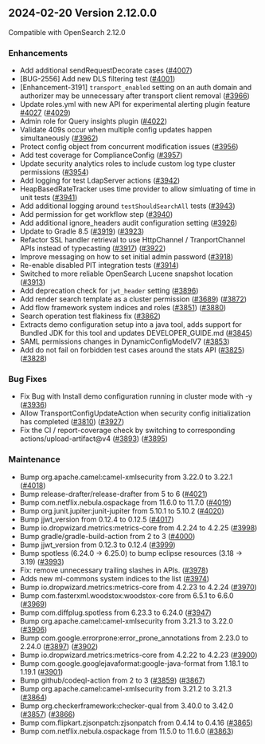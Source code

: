 ## 2024-02-20 Version 2.12.0.0

Compatible with OpenSearch 2.12.0

### Enhancements
* Add additional sendRequestDecorate cases ([#4007](https://github.com/opensearch-project/security/pull/#4007))
* [BUG-2556] Add new DLS filtering test ([#4001](https://github.com/opensearch-project/security/pull/#4001))
* [Enhancement-3191] `transport_enabled` setting on an auth domain and authorizer may be unnecessary after transport client removal  ([#3966](https://github.com/opensearch-project/security/pull/#3966))
* Update roles.yml with new API for experimental alerting plugin feature [#4027](https://github.com/opensearch-project/security/pull/#4027) ([#4029](https://github.com/opensearch-project/security/pull/#4029))
* Admin role for Query insights plugin ([#4022](https://github.com/opensearch-project/security/pull/#4022))
* Validate 409s occur when multiple config updates happen simultaneously ([#3962](https://github.com/opensearch-project/security/pull/#3962))
* Protect config object from concurrent modification issues ([#3956](https://github.com/opensearch-project/security/pull/#3956))
* Add test coverage for ComplianceConfig ([#3957](https://github.com/opensearch-project/security/pull/#3957))
* Update security analytics roles to include custom log type cluster permissions ([#3954](https://github.com/opensearch-project/security/pull/#3954))
* Add logging for test LdapServer actions ([#3942](https://github.com/opensearch-project/security/pull/#3942))
* HeapBasedRateTracker uses time provider to allow simluating of time in unit tests ([#3941](https://github.com/opensearch-project/security/pull/#3941))
* Add additional logging around `testShouldSearchAll` tests ([#3943](https://github.com/opensearch-project/security/pull/#3943))
* Add permission for get workflow step ([#3940](https://github.com/opensearch-project/security/pull/#3940))
* Add additional ignore_headers audit configuration setting ([#3926](https://github.com/opensearch-project/security/pull/#3926))
* Update to Gradle 8.5 ([#3919](https://github.com/opensearch-project/security/pull/#3919)) ([#3923](https://github.com/opensearch-project/security/pull/#3923))
* Refactor SSL handler retrieval to use HttpChannel / TranportChannel APIs instead of typecasting ([#3917](https://github.com/opensearch-project/security/pull/#3917)) ([#3922](https://github.com/opensearch-project/security/pull/#3922))
* Improve messaging on how to set initial admin password ([#3918](https://github.com/opensearch-project/security/pull/#3918))
* Re-enable disabled PIT integration tests ([#3914](https://github.com/opensearch-project/security/pull/#3914))
* Switched to more reliable OpenSearch Lucene snapshot location ([#3913](https://github.com/opensearch-project/security/pull/#3913))
* Add deprecation check for `jwt_header` setting ([#3896](https://github.com/opensearch-project/security/pull/#3896))
* Add render search template as a cluster permission ([#3689](https://github.com/opensearch-project/security/pull/#3689)) ([#3872](https://github.com/opensearch-project/security/pull/#3872))
* Add flow framework system indices and roles ([#3851](https://github.com/opensearch-project/security/pull/#3851)) ([#3880](https://github.com/opensearch-project/security/pull/#3880))
* Search operation test flakiness fix ([#3862](https://github.com/opensearch-project/security/pull/#3862))
* Extracts demo configuration setup into a java tool, adds support for Bundled JDK for this tool and updates DEVELOPER_GUIDE.md ([#3845](https://github.com/opensearch-project/security/pull/#3845))
* SAML permissions changes in DynamicConfigModelV7 ([#3853](https://github.com/opensearch-project/security/pull/#3853))
* Add do not fail on forbidden test cases around the stats API ([#3825](https://github.com/opensearch-project/security/pull/#3825)) ([#3828](https://github.com/opensearch-project/security/pull/#3828))

### Bug Fixes
* Fix Bug with Install demo configuration running in cluster mode with -y ([#3936](https://github.com/opensearch-project/security/pull/#3936))
* Allow TransportConfigUpdateAction when security config initialization has completed ([#3810](https://github.com/opensearch-project/security/pull/#3810)) ([#3927](https://github.com/opensearch-project/security/pull/#3927))
* Fix the CI / report-coverage check by switching to corresponding actions/upload-artifact@v4 ([#3893](https://github.com/opensearch-project/security/pull/#3893)) ([#3895](https://github.com/opensearch-project/security/pull/#3895))

### Maintenance
* Bump org.apache.camel:camel-xmlsecurity from 3.22.0 to 3.22.1 ([#4018](https://github.com/opensearch-project/security/pull/#4018))
* Bump release-drafter/release-drafter from 5 to 6 ([#4021](https://github.com/opensearch-project/security/pull/#4021))
* Bump com.netflix.nebula.ospackage from 11.6.0 to 11.7.0 ([#4019](https://github.com/opensearch-project/security/pull/#4019))
* Bump org.junit.jupiter:junit-jupiter from 5.10.1 to 5.10.2 ([#4020](https://github.com/opensearch-project/security/pull/#4020))
* Bump jjwt_version from 0.12.4 to 0.12.5 ([#4017](https://github.com/opensearch-project/security/pull/#4017))
* Bump io.dropwizard.metrics:metrics-core from 4.2.24 to 4.2.25 ([#3998](https://github.com/opensearch-project/security/pull/#3998))
* Bump gradle/gradle-build-action from 2 to 3 ([#4000](https://github.com/opensearch-project/security/pull/#4000))
* Bump jjwt_version from 0.12.3 to 0.12.4 ([#3999](https://github.com/opensearch-project/security/pull/#3999))
* Bump spotless (6.24.0 -> 6.25.0) to bump eclipse resources (3.18 -> 3.19)  ([#3993](https://github.com/opensearch-project/security/pull/#3993))
* Fix: remove unnecessary trailing slashes in APIs. ([#3978](https://github.com/opensearch-project/security/pull/#3978))
* Adds new ml-commons system indices to the list ([#3974](https://github.com/opensearch-project/security/pull/#3974))
* Bump io.dropwizard.metrics:metrics-core from 4.2.23 to 4.2.24 ([#3970](https://github.com/opensearch-project/security/pull/#3970))
* Bump com.fasterxml.woodstox:woodstox-core from 6.5.1 to 6.6.0 ([#3969](https://github.com/opensearch-project/security/pull/#3969))
* Bump com.diffplug.spotless from 6.23.3 to 6.24.0 ([#3947](https://github.com/opensearch-project/security/pull/#3947))
* Bump org.apache.camel:camel-xmlsecurity from 3.21.3 to 3.22.0 ([#3906](https://github.com/opensearch-project/security/pull/#3906))
* Bump com.google.errorprone:error_prone_annotations from 2.23.0 to 2.24.0 ([#3897](https://github.com/opensearch-project/security/pull/#3897)) ([#3902](https://github.com/opensearch-project/security/pull/#3902))
* Bump io.dropwizard.metrics:metrics-core from 4.2.22 to 4.2.23 ([#3900](https://github.com/opensearch-project/security/pull/#3900))
* Bump com.google.googlejavaformat:google-java-format from 1.18.1 to 1.19.1 ([#3901](https://github.com/opensearch-project/security/pull/#3901))
* Bump github/codeql-action from 2 to 3 ([#3859](https://github.com/opensearch-project/security/pull/#3859)) ([#3867](https://github.com/opensearch-project/security/pull/#3867))
* Bump org.apache.camel:camel-xmlsecurity from 3.21.2 to 3.21.3 ([#3864](https://github.com/opensearch-project/security/pull/#3864))
* Bump org.checkerframework:checker-qual from 3.40.0 to 3.42.0 ([#3857](https://github.com/opensearch-project/security/pull/#3857)) ([#3866](https://github.com/opensearch-project/security/pull/#3866))
* Bump com.flipkart.zjsonpatch:zjsonpatch from 0.4.14 to 0.4.16 ([#3865](https://github.com/opensearch-project/security/pull/#3865))
* Bump com.netflix.nebula.ospackage from 11.5.0 to 11.6.0 ([#3863](https://github.com/opensearch-project/security/pull/#3863))
